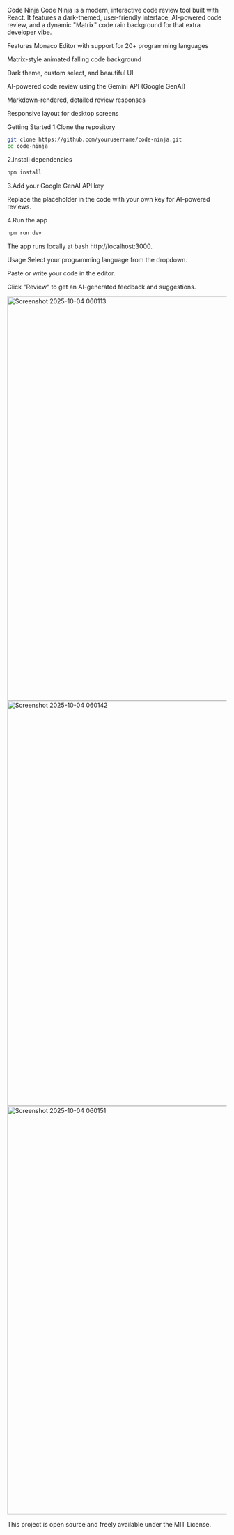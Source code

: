 Code Ninja
Code Ninja is a modern, interactive code review tool built with React. It features a dark-themed, user-friendly interface, AI-powered code review, and a dynamic "Matrix" code rain background for that extra developer vibe.

Features
Monaco Editor with support for 20+ programming languages

Matrix-style animated falling code background

Dark theme, custom select, and beautiful UI

AI-powered code review using the Gemini API (Google GenAI)

Markdown-rendered, detailed review responses

Responsive layout for desktop screens

Getting Started
1.Clone the repository

```bash
git clone https://github.com/yourusername/code-ninja.git
cd code-ninja
```
2.Install dependencies
```bash
npm install
```
3.Add your Google GenAI API key

Replace the placeholder in the code with your own key for AI-powered reviews.

4.Run the app
```bash
npm run dev
```
The app runs locally at bash http://localhost:3000.

Usage
Select your programming language from the dropdown.

Paste or write your code in the editor.

Click "Review" to get an AI-generated feedback and suggestions.

<img width="1918" height="927" alt="Screenshot 2025-10-04 060113" src="https://github.com/user-attachments/assets/392b5dd6-7407-4d3f-9dc9-c35d851291db" />
<img width="1919" height="930" alt="Screenshot 2025-10-04 060142" src="https://github.com/user-attachments/assets/cc3cbca2-ab4e-447e-978b-6d5ae4b17b00" />
<img width="1917" height="937" alt="Screenshot 2025-10-04 060151" src="https://github.com/user-attachments/assets/8e7fc45f-e2d9-497c-a054-1e3034adbee1" />


This project is open source and freely available under the MIT License.
